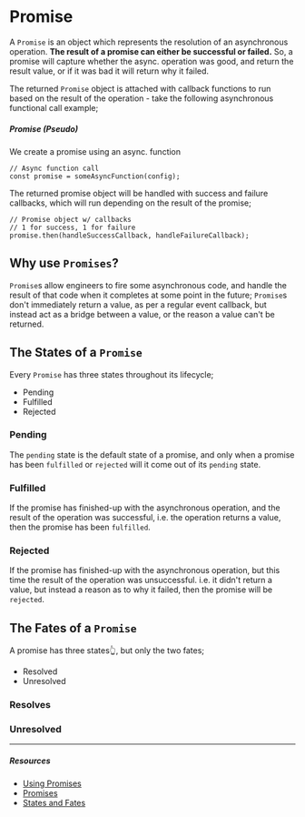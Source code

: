 # Promise

A `Promise` is an object which represents the resolution of an asynchronous operation. **The result of a promise can either be successful or failed.** So, a promise will capture whether the async. operation was good, and return the result value, or if it was bad it will return why it failed.

The returned `Promise` object is attached with callback functions to run based on the result of the operation - take the following asynchronous functional call example;

##### Promise (Pseudo)

We create a promise using an async. function

```
// Async function call
const promise = someAsyncFunction(config);
```

The returned promise object will be handled with success and failure callbacks, which will run depending on the result of the promise;

```
// Promise object w/ callbacks
// 1 for success, 1 for failure
promise.then(handleSuccessCallback, handleFailureCallback);

```

## Why use `Promises`?

`Promise`s allow engineers to fire some asynchronous code, and handle the result of that code when it completes at some point in the future; `Promise`s don't immediately return a value, as per a regular event callback, but instead act as a bridge between a value, or the reason a value can't be returned.

## **The States of a `Promise`**

Every `Promise` has three states throughout its lifecycle;

- Pending
- Fulfilled
- Rejected

### **Pending**

The `pending` state is the default state of a promise, and only when a promise has been `fulfilled` or `rejected` will it come out of its `pending` state.

### **Fulfilled**

If the promise has finished-up with the asynchronous operation, and the result of the operation was successful, i.e. the operation returns a value, then the promise has been `fulfilled`.

### **Rejected**

If the promise has finished-up with the asynchronous operation, but this time the result of the operation was unsuccessful. i.e. it didn't return a value, but instead a reason as to why it failed, then the promise will be `rejected`.

## **The Fates of a `Promise`**

A promise has three states👆, but only the two fates;

- Resolved
- Unresolved

### Resolves

### Unresolved

---

##### Resources

- [Using Promises](https://developer.mozilla.org/en-US/docs/Web/JavaScript/Guide/Using_promises)
- [Promises](https://developer.mozilla.org/en-US/docs/Web/JavaScript/Reference/Global_Objects/Promise)
- [States and Fates](https://github.com/domenic/promises-unwrapping/blob/master/docs/states-and-fates.md)
